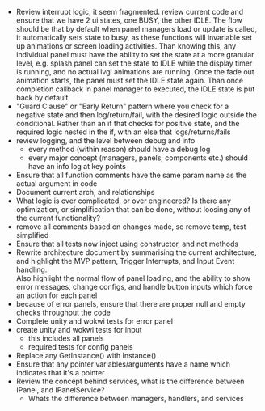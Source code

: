 * Review interrupt logic, it seem fragmented. review current code and ensure that we have 2 ui states, one BUSY, the other IDLE. The flow should be that by default when panel managers load or update is called, it automatically sets state to busy, as these functions will invariable set up animations or screen loading activities. Than knowing this, any individual panel must have the ability to set the state at a more granular level, e.g. splash panel can set the state to IDLE while the display timer is running, and no actual lvgl animations are running. Once the fade out animation starts, the panel must set the IDLE state again. Than once completion callback in panel manager to executed, the IDLE state is put back by default.
* "Guard Clause" or "Early Return" pattern where you check for a negative state and then log/return/fail, with the desired logic outside the conditional. Rather than an if that checks for positive state, and the required logic nested in the if, with an else that logs/returns/fails
* review logging, and the level between debug and info
    * every method (within reason) should have a debug log
    * every major concept (managers, panels, components etc.) should have an info log at key points
* Ensure that all function comments have the same param name as the actual argument in code
* Document current arch, and relationships
* What logic is over complicated, or over engineered? Is there any optimization, or simplification that can be done, without loosing any of the current functionality?
* remove all comments based on changes made, so remove temp, test simplified
* Ensure that all tests now inject using constructor, and not methods
* Rewrite architecture document by summarising the current architecture, and highlight the MVP pattern, Trigger Interrupts, and Input Event handling.  
Also highlight the normal flow of panel loading, and the ability to show error messages, change configs, and handle button inputs which force an action for each panel
* because of error panels, ensure that there are proper null and empty checks throughout the code
* Complete unity and wokwi tests for error panel
* create unity and wokwi tests for input
    * this includes all panels
    * required tests for config panels
* Replace any GetInstance() with Instance()
* Ensure that any pointer variables/arguments have a name which indicates that it's a pointer
* Review the concept behind services, what is the difference between IPanel, and IPanelService?
    * Whats the difference between managers, handlers, and services